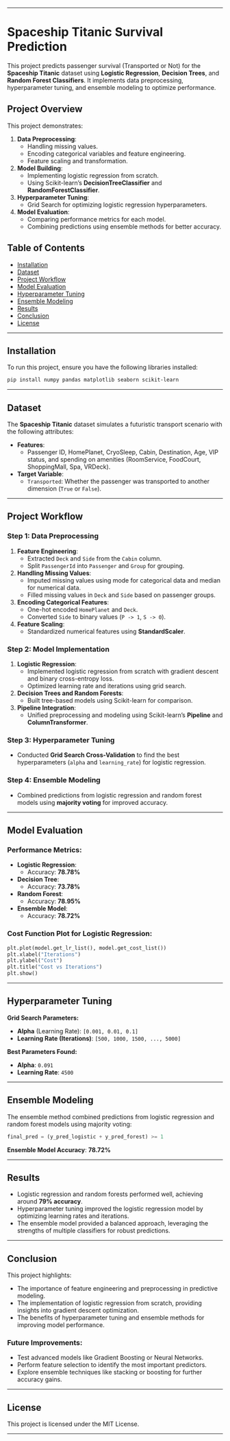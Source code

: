 
---

# Spaceship Titanic Survival Prediction

This project predicts passenger survival (Transported or Not) for the **Spaceship Titanic** dataset using **Logistic Regression**, **Decision Trees**, and **Random Forest Classifiers**. It implements data preprocessing,  hyperparameter tuning, and ensemble modeling to optimize performance.  
  
## Project Overview

This project demonstrates:
1. **Data Preprocessing**:
   - Handling missing values.
   - Encoding categorical variables and feature engineering.
   - Feature scaling and transformation.
2. **Model Building**: 
   - Implementing logistic regression from scratch.
   - Using Scikit-learn’s **DecisionTreeClassifier** and **RandomForestClassifier**.
3. **Hyperparameter Tuning**:
   - Grid Search for optimizing logistic regression hyperparameters.
4. **Model Evaluation**:
   - Comparing performance metrics for each model.
   - Combining predictions using ensemble methods for better accuracy.

## Table of Contents

- [Installation](#installation)
- [Dataset](#dataset)
- [Project Workflow](#project-workflow)
- [Model Evaluation](#model-evaluation)
- [Hyperparameter Tuning](#hyperparameter-tuning)
- [Ensemble Modeling](#ensemble-modeling)
- [Results](#results)
- [Conclusion](#conclusion)
- [License](#license)

---

## Installation

To run this project, ensure you have the following libraries installed:

```bash
pip install numpy pandas matplotlib seaborn scikit-learn
```

---

## Dataset

The **Spaceship Titanic** dataset simulates a futuristic transport scenario with the following attributes:
- **Features**:
  - Passenger ID, HomePlanet, CryoSleep, Cabin, Destination, Age, VIP status, and spending on amenities (RoomService, FoodCourt, ShoppingMall, Spa, VRDeck).
- **Target Variable**:
  - `Transported`: Whether the passenger was transported to another dimension (`True` or `False`).

---

## Project Workflow

### Step 1: Data Preprocessing
1. **Feature Engineering**:
   - Extracted `Deck` and `Side` from the `Cabin` column.
   - Split `PassengerId` into `Passenger` and `Group` for grouping.
2. **Handling Missing Values**:
   - Imputed missing values using mode for categorical data and median for numerical data.
   - Filled missing values in `Deck` and `Side` based on passenger groups.
3. **Encoding Categorical Features**:
   - One-hot encoded `HomePlanet` and `Deck`.
   - Converted `Side` to binary values (`P -> 1`, `S -> 0`).
4. **Feature Scaling**:
   - Standardized numerical features using **StandardScaler**.

### Step 2: Model Implementation
1. **Logistic Regression**:
   - Implemented logistic regression from scratch with gradient descent and binary cross-entropy loss.
   - Optimized learning rate and iterations using grid search.
2. **Decision Trees and Random Forests**:
   - Built tree-based models using Scikit-learn for comparison.
3. **Pipeline Integration**:
   - Unified preprocessing and modeling using Scikit-learn’s **Pipeline** and **ColumnTransformer**.

### Step 3: Hyperparameter Tuning
- Conducted **Grid Search Cross-Validation** to find the best hyperparameters (`alpha` and `learning_rate`) for logistic regression.

### Step 4: Ensemble Modeling
- Combined predictions from logistic regression and random forest models using **majority voting** for improved accuracy.

---

## Model Evaluation

### Performance Metrics:
- **Logistic Regression**:
  - Accuracy: **78.78%**
- **Decision Tree**:
  - Accuracy: **73.78%**
- **Random Forest**:
  - Accuracy: **78.95%**
- **Ensemble Model**:
  - Accuracy: **78.72%**

### Cost Function Plot for Logistic Regression:
```python
plt.plot(model.get_lr_list(), model.get_cost_list())
plt.xlabel("Iterations")
plt.ylabel("Cost")
plt.title("Cost vs Iterations")
plt.show()
```

---

## Hyperparameter Tuning

**Grid Search Parameters:**
- **Alpha** (Learning Rate): `[0.001, 0.01, 0.1]`
- **Learning Rate (Iterations)**: `[500, 1000, 1500, ..., 5000]`

**Best Parameters Found:**
- **Alpha**: `0.091`
- **Learning Rate**: `4500`

---

## Ensemble Modeling

The ensemble method combined predictions from logistic regression and random forest models using majority voting:
```python
final_pred = (y_pred_logistic + y_pred_forest) >= 1
```

**Ensemble Model Accuracy**: **78.72%**

---

## Results

- Logistic regression and random forests performed well, achieving around **79% accuracy**.
- Hyperparameter tuning improved the logistic regression model by optimizing learning rates and iterations.
- The ensemble model provided a balanced approach, leveraging the strengths of multiple classifiers for robust predictions.

---

## Conclusion

This project highlights:
- The importance of feature engineering and preprocessing in predictive modeling.
- The implementation of logistic regression from scratch, providing insights into gradient descent optimization.
- The benefits of hyperparameter tuning and ensemble methods for improving model performance.

### Future Improvements:
- Test advanced models like Gradient Boosting or Neural Networks.
- Perform feature selection to identify the most important predictors.
- Explore ensemble techniques like stacking or boosting for further accuracy gains.

---

## License

This project is licensed under the MIT License.

---

